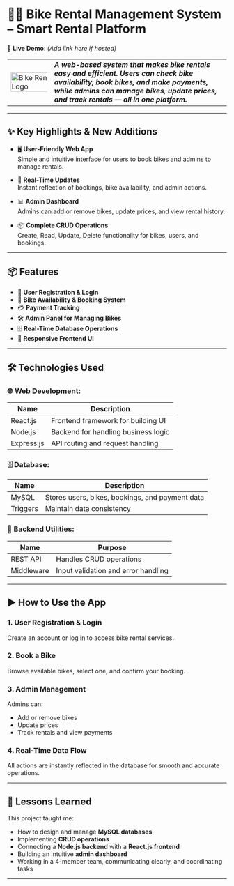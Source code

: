 # 🚴‍♂️ Bike Rental Management System – Smart Rental Platform  
**🔗 Live Demo**: *(Add link here if hosted)*  

<table>
<tr>
<td>
<img src="bike_logo.jpg" alt="Bike Rental Project Logo" width="200%" height="200%">
</td>
<td>
<b><i>A web-based system that makes bike rentals easy and efficient. Users can check bike availability, book bikes, and make payments, while admins can manage bikes, update prices, and track rentals — all in one platform.</i></b>
</td>
</tr>
</table>

---

## ✨ Key Highlights & New Additions

- 🖥️ **User-Friendly Web App**  
  Simple and intuitive interface for users to book bikes and admins to manage rentals.

- 🔄 **Real-Time Updates**  
  Instant reflection of bookings, bike availability, and admin actions.

- 📊 **Admin Dashboard**  
  Admins can add or remove bikes, update prices, and view rental history.

- 📦 **Complete CRUD Operations**  
  Create, Read, Update, Delete functionality for bikes, users, and bookings.

---

## 📦 Features

- 👥 **User Registration & Login**  
- 🚴 **Bike Availability & Booking System**  
- 💳 **Payment Tracking**  
- 🛠️ **Admin Panel for Managing Bikes**  
- 🗄️ **Real-Time Database Operations**  
- 📱 **Responsive Frontend UI**  

---

## 🛠️ Technologies Used

### 🌐 Web Development:
| Name       | Description |
|------------|-------------|
| React.js   | Frontend framework for building UI |
| Node.js    | Backend for handling business logic |
| Express.js | API routing and request handling |

### 🗄️ Database:
| Name       | Description |
|------------|-------------|
| MySQL      | Stores users, bikes, bookings, and payment data |
| Triggers   | Maintain data consistency |

### 🔧 Backend Utilities:
| Name         | Purpose |
|--------------|---------|
| REST API     | Handles CRUD operations |
| Middleware   | Input validation and error handling |

---

## ▶️ How to Use the App

### 1. User Registration & Login
Create an account or log in to access bike rental services.

### 2. Book a Bike
Browse available bikes, select one, and confirm your booking.

### 3. Admin Management
Admins can:
- Add or remove bikes  
- Update prices  
- Track rentals and view payments  

### 4. Real-Time Data Flow
All actions are instantly reflected in the database for smooth and accurate operations.

---

## 🚀 Lessons Learned

This project taught me:
- How to design and manage **MySQL databases**
- Implementing **CRUD operations**
- Connecting a **Node.js backend** with a **React.js frontend**
- Building an intuitive **admin dashboard**
- Working in a 4-member team, communicating clearly, and coordinating tasks

---


